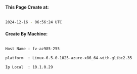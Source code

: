 
   
#### This Page Create at:

```bash

2024-12-16 - 06:56:24 UTC

```

#### Create By Machine:

```bash

Host Name : fv-az985-255

platform  : Linux-6.5.0-1025-azure-x86_64-with-glibc2.35

Ip Local  : 10.1.0.29

```

